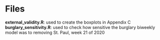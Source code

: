 # Files
**external_validity.R**: used to create the boxplots in Appendix C
**burglary_sensitivity.R**: used to check how sensitive the burglary biweekly model was to removing St. Paul, week 21 of 2020
